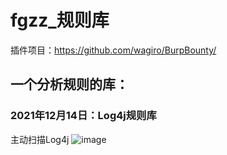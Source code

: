 # fgzz_规则库
插件项目：https://github.com/wagiro/BurpBounty/
## 一个分析规则的库：
### 2021年12月14日：Log4j规则库
主动扫描Log4j
![image](https://user-images.githubusercontent.com/35132751/145957731-d31fbc36-c31d-406a-a92e-6f703129ec13.png)
